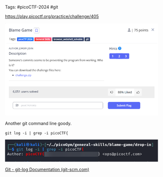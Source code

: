 Tags: #picoCTF-2024 #git 

https://play.picoctf.org/practice/challenge/405

![](../../../../_attachments/Pasted%20image%2020240425221901.png)

Another git command line goody.

`git log -i | grep -i picoCTF{`

![](../../../../_attachments/Pasted%20image%2020240425222344.png)

[Git - git-log Documentation (git-scm.com)](https://git-scm.com/docs/git-log)

